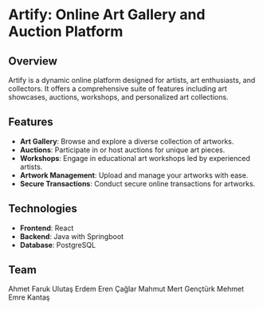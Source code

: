 # Artify: Online Art Gallery and Auction Platform

## Overview
Artify is a dynamic online platform designed for artists, art enthusiasts, and collectors. It offers a comprehensive suite of features including art showcases, auctions, workshops, and personalized art collections. 

## Features
- **Art Gallery**: Browse and explore a diverse collection of artworks.
- **Auctions**: Participate in or host auctions for unique art pieces.
- **Workshops**: Engage in educational art workshops led by experienced artists.
- **Artwork Management**: Upload and manage your artworks with ease.
- **Secure Transactions**: Conduct secure online transactions for artworks.

## Technologies
- **Frontend**: React
- **Backend**: Java with Springboot
- **Database**: PostgreSQL

## Team
Ahmet Faruk Ulutaş
Erdem Eren Çağlar
Mahmut Mert Gençtürk
Mehmet Emre Kantaş

